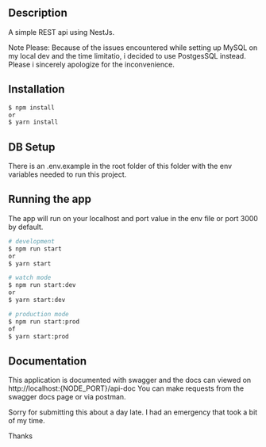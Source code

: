 ## Description

A simple REST api using NestJs.

Note Please: Because of the issues encountered while setting up MySQL on my local dev and the time limitatio, i decided to use PostgesSQL instead. Please i sincerely apologize for the inconvenience.

## Installation

```bash
$ npm install
or
$ yarn install
```

## DB Setup

There is an .env.example in the root folder of this folder with the env variables needed to run this project.

## Running the app

The app will run on your localhost and port value in the env file or port 3000 by default.

```bash
# development
$ npm run start
or
$ yarn start

# watch mode
$ npm run start:dev
or
$ yarn start:dev

# production mode
$ npm run start:prod
of
$ yarn start:prod
```

## Documentation

This application is documented with swagger and the docs can viewed on http://localhost:{NODE_PORT}/api-doc
You can make requests from the swagger docs page or via postman.

Sorry for submitting this about a day late. I had an emergency that took a bit of my time.

Thanks

